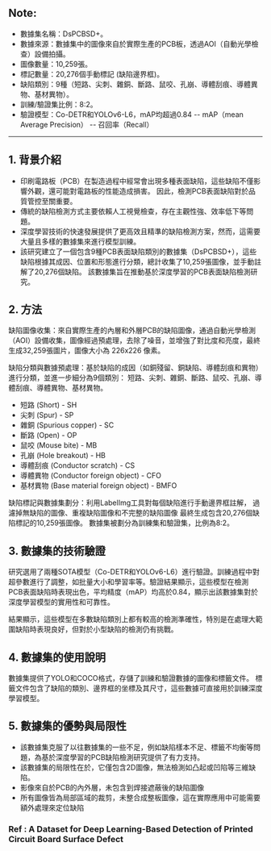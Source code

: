 ## Note: 
- 數據集名稱：DsPCBSD+。
- 數據來源：數據集中的圖像來自於實際生產的PCB板，透過AOI（自動光學檢查）設備拍攝。
- 圖像數量：10,259張。
- 標記數量：20,276個手動標記 (缺陷邊界框)。
- 缺陷類別：9種（短路、尖刺、雜銅、斷路、鼠咬、孔崩、導體刮痕、導體異物、基材異物）。
- 訓練/驗證集比例：8:2。
- 驗證模型：Co-DETR和YOLOv6-L6，mAP均超過0.84
-- mAP（mean Average Precision）
-- 召回率（Recall）

----

## 1. 背景介紹

- 印刷電路板（PCB）在製造過程中經常會出現多種表面缺陷，這些缺陷不僅影響外觀，還可能對電路板的性能造成損害。
因此，檢測PCB表面缺陷對於品質管控至關重要。
- 傳統的缺陷檢測方式主要依賴人工視覺檢查，存在主觀性強、效率低下等問題。
- 深度學習技術的快速發展提供了更高效且精準的缺陷檢測方案，然而，這需要大量且多樣的數據集來進行模型訓練。
- 該研究建立了一個包含9種PCB表面缺陷類別的數據集（DsPCBSD+），這些缺陷根據其成因、位置和形態進行分類，總計收集了10,259張圖像，並手動註解了20,276個缺陷。
該數據集旨在推動基於深度學習的PCB表面缺陷檢測研究。

## 2. 方法

缺陷圖像收集：來自實際生產的內層和外層PCB的缺陷圖像，通過自動光學檢測（AOI）設備收集，圖像經過預處理，去除了噪音，並增強了對比度和亮度，最終生成32,259張圖片，圖像大小為 226x226 像素。

缺陷分類與數據預處理：基於缺陷的成因（如銅殘留、銅缺陷、導體刮痕和異物）進行分類，並進一步細分為9個類別：
短路、尖刺、雜銅、斷路、鼠咬、孔崩、導體刮痕、導體異物、基材異物。

- 短路 (Short) - SH
- 尖刺 (Spur) - SP
- 雜銅 (Spurious copper) - SC
- 斷路 (Open) - OP
- 鼠咬 (Mouse bite) - MB
- 孔崩 (Hole breakout) - HB
- 導體刮痕 (Conductor scratch) - CS
- 導體異物 (Conductor foreign object) - CFO
- 基材異物 (Base material foreign object) - BMFO

缺陷標記與數據集劃分：利用LabelImg工具對每個缺陷進行手動邊界框註解，
過濾掉無缺陷的圖像、重複缺陷圖像和不完整的缺陷圖像
最終生成包含20,276個缺陷標記的10,259張圖像。
數據集被劃分為訓練集和驗證集，比例為8:2。

## 3. 數據集的技術驗證

研究選用了兩種SOTA模型（Co-DETR和YOLOv6-L6）進行驗證。訓練過程中對超參數進行了調整，如批量大小和學習率等。驗證結果顯示，這些模型在檢測PCB表面缺陷時表現出色，平均精度（mAP）均高於0.84，顯示出該數據集對於深度學習模型的實用性和可靠性。

結果顯示，這些模型在多數缺陷類別上都有較高的檢測準確性，特別是在處理大範圍缺陷時表現良好，但對於小型缺陷的檢測仍有挑戰。


## 4. 數據集的使用說明

數據集提供了YOLO和COCO格式，存儲了訓練和驗證數據的圖像和標籤文件。
標籤文件包含了缺陷的類別、邊界框的坐標及其尺寸，這些數據可直接用於訓練深度學習模型。

## 5. 數據集的優勢與局限性

- 該數據集克服了以往數據集的一些不足，例如缺陷樣本不足、標籤不均衡等問題，為基於深度學習的PCB缺陷檢測研究提供了有力支持。
- 該數據集的局限性在於，它僅包含2D圖像，無法檢測如凸起或凹陷等三維缺陷。
- 影像來自於PCB的內外層，未包含到焊接遮蔽後的缺陷圖像
- 所有圖像皆為局部區域的裁剪，未整合成整板圖像，這在實際應用中可能需要額外處理來定位缺陷

### Ref : A Dataset for Deep Learning-Based Detection of Printed Circuit Board Surface Defect
